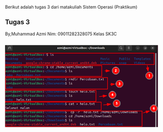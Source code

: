 Berikut adalah tugas 3 dari matakuliah Sistem Operasi (Praktikum)

Tugas 3
-------
By,Muhammad Azmi
Nim: 09011282328075
Kelas SK3C
##
<div align=center>
<img src="./Tugas 3 png/GB1.png"/>
</div>
